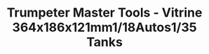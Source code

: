 ---
layout: product
title: "Trumpeter Master Tools - Vitrine 364x186x121mm1/18Autos1/35 Tanks"
price: "N/A" 
desc: "N/A"
img_path: "/assets/img/TRU09815.jpg"
brand: "N/A"
available: false
special_offer: false
new: false
soon: false
cat: "0N/A"
subcat: "0N/A"
subsubcat: "0N/A"
sifra: "TRU09815"
popular: true
---